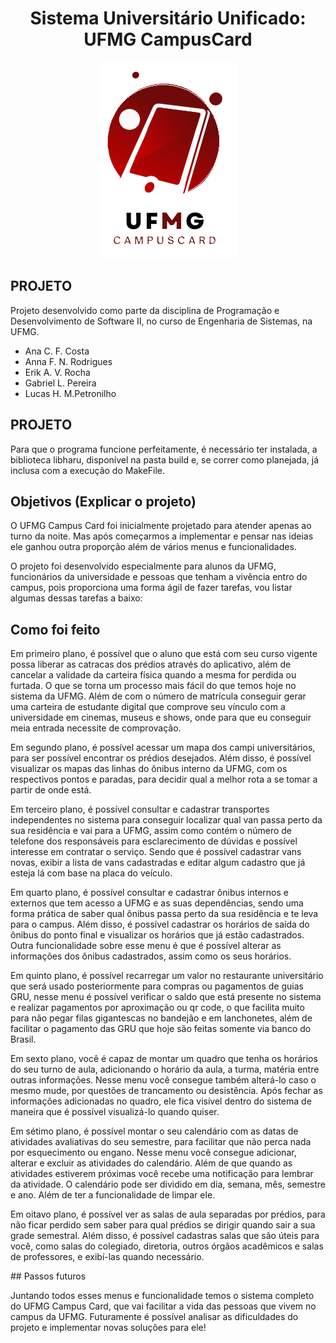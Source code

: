 <h1 align="center">Sistema Universitário Unificado: UFMG CampusCard</h1>

<p align="center">
  <img src="https://github.com/lucxshmp/UFMG_CampusCard/blob/main/LOGO_Ucc2.png" alt="Logo UFMG: CampusCard">
</p>

## PROJETO

Projeto desenvolvido como parte da disciplina de Programação e Desenvolvimento de Software II, no curso de Engenharia de Sistemas, na UFMG.

- Ana C. F. Costa
- Anna F. N. Rodrigues
- Erik A. V. Rocha
- Gabriel L. Pereira 
- Lucas H. M.Petronilho

## PROJETO

Para que o programa funcione perfeitamente, é necessário ter instalada, a biblioteca libharu, disponível na pasta build e, se correr como planejada, já inclusa com a execução do MakeFile.

## Objetivos (Explicar o projeto)

O UFMG Campus Card foi inicialmente projetado para atender apenas ao turno da noite. Mas após começarmos a implementar e pensar nas ideias ele ganhou outra proporção além de vários menus e funcionalidades.

O projeto foi desenvolvido especialmente para alunos da UFMG, funcionários da universidade e pessoas que tenham a vivência entro do campus, pois proporciona uma forma ágil de fazer tarefas, vou listar algumas dessas tarefas a baixo:

## Como foi feito 
Em primeiro plano, é possível que o aluno que está com seu curso vigente possa liberar as catracas dos prédios através do aplicativo, além de cancelar a validade da carteira física quando a mesma for perdida ou furtada. O que se torna um processo mais fácil do que temos hoje no sistema da UFMG. Além de com o número de matrícula conseguir gerar uma carteira de estudante digital que comprove seu vínculo com a universidade em cinemas, museus e shows, onde para que eu conseguir meia entrada necessite de comprovação.

Em segundo plano, é possível acessar um mapa dos campi universitários, para ser possível encontrar os prédios desejados. Além disso, é possível visualizar os mapas das linhas do ônibus interno da UFMG, com os respectivos pontos e paradas, para decidir qual a melhor rota a se tomar a partir de onde está. 

Em terceiro plano, é possível consultar e cadastrar transportes independentes no sistema para conseguir localizar qual van passa perto da sua residência e vai para a UFMG, assim como contém o número de telefone dos responsáveis para esclarecimento de dúvidas e possível interesse em contratar o serviço. Sendo que é possível cadastrar vans novas, exibir a lista de vans cadastradas e editar algum cadastro que já esteja lá com base na placa do veículo.

Em quarto plano, é possível consultar e cadastrar ônibus internos e externos que tem acesso a UFMG e as suas dependências, sendo uma forma prática de saber qual ônibus passa perto da sua residência e te leva para o campus. Além disso, é possível cadastrar os horários de saída do ônibus do ponto final e visualizar os horários que já estão cadastrados. Outra funcionalidade sobre esse menu é que é possível alterar as informações dos ônibus cadastrados, assim como os seus horários.

Em quinto plano, é possível recarregar um valor no restaurante universitário que será usado posteriormente para compras ou pagamentos de guias GRU, nesse menu é possível verificar o saldo que está presente no sistema e realizar pagamentos por aproximação ou qr code, o que facilita muito para não pegar filas gigantescas no bandejão e em lanchonetes, além de facilitar o pagamento das GRU que hoje são feitas somente via banco do Brasil.

Em sexto plano, você é capaz de montar um quadro que tenha os horários do seu turno de aula, adicionando o horário da aula, a turma, matéria entre outras informações. Nesse menu você consegue também alterá-lo caso o mesmo mude, por questões de trancamento ou desistência. Após fechar as informações adicionadas no quadro, ele fica visível dentro do sistema de maneira que é possível visualizá-lo quando quiser.

Em sétimo plano, é possível montar o seu calendário com as datas de atividades avaliativas do seu semestre, para facilitar que não perca nada por esquecimento ou engano. Nesse menu você consegue adicionar, alterar e excluir as atividades do calendário. Além de que quando as atividades estiverem próximas você recebe uma notificação para lembrar da atividade. O calendário pode ser dividido em dia, semana, mês, semestre e ano. Além de ter a funcionalidade de limpar ele.

Em oitavo plano, é possível ver as salas de aula separadas por prédios, para não ficar perdido sem saber para qual prédios se dirigir quando sair a sua grade semestral. Além disso, é possível cadastras salas que são úteis para você, como salas do colegiado, diretoria, outros órgãos acadêmicos e salas de professores, e exibí-las quando necessário.

## Passos futuros

Juntando todos esses menus e funcionalidade temos o sistema completo do UFMG Campus Card, que vai facilitar a vida das pessoas que vivem no campus da UFMG. Futuramente é possível analisar as dificuldades do projeto e implementar novas soluções para ele!
